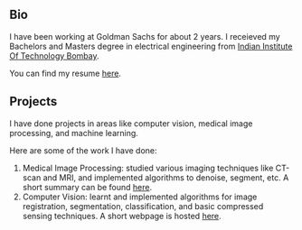 ## Bio
I have been working at Goldman Sachs for about 2 years. I receieved my Bachelors and Masters degree in electrical engineering from [Indian Institute Of Technology Bombay](www.iitb.ac.in).

You can find my resume [here](https://ayushbaid.github.io/resume/cv_long.pdf).

## Projects

I have done projects in areas like computer vision, medical image processing, and machine learning.

Here are some of the work I have done:

1. Medical Image Processing: studied various imaging techniques like CT-scan and MRI, and implemented algorithms to denoise, segment, etc. A short summary can be found [here](https://ayushbaid.github.io/mip_iitb/).
2. Computer Vision: learnt and implemented algorithms for image registration, segmentation, classification, and basic compressed sensing techniques. A short webpage is hosted [here](https://ayushbaid.github.io/cv_iitb/).
